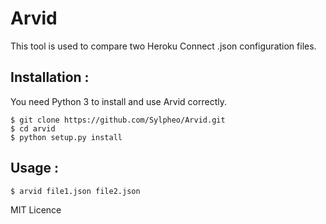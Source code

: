 # Arvid

This tool is used to compare two Heroku Connect .json configuration files.

## Installation : 

You need Python 3 to install and use Arvid correctly.

    $ git clone https://github.com/Sylpheo/Arvid.git
    $ cd arvid
    $ python setup.py install
## Usage :

	$ arvid file1.json file2.json


MIT Licence